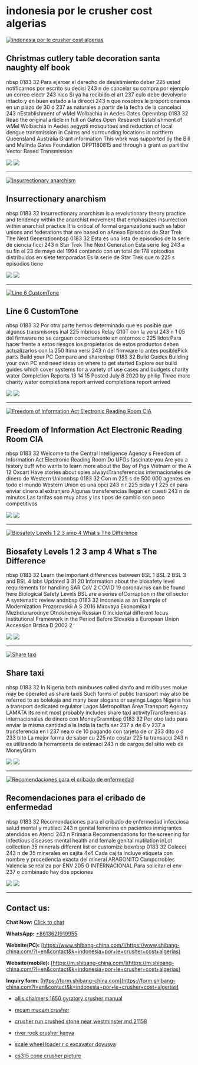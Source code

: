 # indonesia por le crusher cost algerias

<a href="https://swt.shibang-china.com/?l=en&img&k=indonesia+por+le+crusher+cost+algerias" target="_blank">![indonesia por le crusher cost algerias](http://static.shibang-china.com/all-800x300/124.jpg)</a>

## Christmas cutlery table decoration santa naughty elf book
nbsp 0183 32 Para ejercer el derecho de desistimiento deber 225 usted notificarnos por escrito su decisi 243 n de cancelar su compra por ejemplo un correo electr 243 nico Si ya ha recibido el art 237 culo debe devolverlo intacto y en buen estado a la direcci 243 n que nosotros le proporcionamos en un plazo de 30 d 237 as naturales a partir de la fecha de la cancelaci 243 nEstablishment of wMel Wolbachia in Aedes Gates Opennbsp 0183 32 Read the original article in full on Gates Open Research Establishment of wMel Wolbachia in Aedes aegypti mosquitoes and reduction of local dengue transmission in Cairns and surrounding locations in northern Queensland Australia Grant information This work was supported by the Bill and Melinda Gates Foundation OPP1180815 and through a grant as part the Vector Based Transmission


<a href="https://whatsapp.shibangsoft.com/WhatsApp.php" target="_blank" title="WhatsApp">![](http://static.shibang-china.com/icon/whatsapp.png)</a> <a href="https://swt.shibang-china.com/?l=en&icon&k=indonesia+por+le+crusher+cost+algerias" target="_blank">![](http://static.shibang-china.com/icon/chat-en.png)</a>

---

<a href="https://swt.shibang-china.com/?l=en&img&k=indonesia+por+le+crusher+cost+algerias" target="_blank">![Insurrectionary anarchism](http://static.shibang-china.com/all-800x300/211.jpg)</a>

## Insurrectionary anarchism
nbsp 0183 32 Insurrectionary anarchism is a revolutionary theory practice and tendency within the anarchist movement that emphasizes insurrection within anarchist practice It is critical of formal organizations such as labor unions and federations that are based on aAnexo Episodios de Star Trek The Next Generationnbsp 0183 32 Esta es una lista de episodios de la serie de ciencia ficci 243 n Star Trek The Next Generation Esta serie lleg 243 a su fin el 23 de mayo del 1994 contando con un total de 178 episodios distribuidos en siete temporadas Es la serie de Star Trek que m 225 s episodios tiene


<a href="https://whatsapp.shibangsoft.com/WhatsApp.php" target="_blank" title="WhatsApp">![](http://static.shibang-china.com/icon/whatsapp.png)</a> <a href="https://swt.shibang-china.com/?l=en&icon&k=indonesia+por+le+crusher+cost+algerias" target="_blank">![](http://static.shibang-china.com/icon/chat-en.png)</a>

---

<a href="https://swt.shibang-china.com/?l=en&img&k=indonesia+por+le+crusher+cost+algerias" target="_blank">![Line 6 CustomTone](http://static.shibang-china.com/all-800x300/935.jpg)</a>

## Line 6 CustomTone
nbsp 0183 32 Por otra parte hemos determinado que es posible que algunos transmisores inal 225 mbricos Relay G10T con la versi 243 n 1 05 del firmware no se carguen correctamente en entornos c 225 lidos Para hacer frente a estos riesgos los propietarios de estos productos deben actualizarlos con la 250 ltima versi 243 n del firmware lo antes posiblePick parts Build your PC Compare and sharenbsp 0183 32 Build Guides Building your own PC and need ideas on where to get started Explore our build guides which cover systems for a variety of use cases and budgets charity water Completion Reports 13 14 15 Posted July 8 2020 by philip Three more charity water completions report arrived completions report arrived


<a href="https://whatsapp.shibangsoft.com/WhatsApp.php" target="_blank" title="WhatsApp">![](http://static.shibang-china.com/icon/whatsapp.png)</a> <a href="https://swt.shibang-china.com/?l=en&icon&k=indonesia+por+le+crusher+cost+algerias" target="_blank">![](http://static.shibang-china.com/icon/chat-en.png)</a>

---

<a href="https://swt.shibang-china.com/?l=en&img&k=indonesia+por+le+crusher+cost+algerias" target="_blank">![Freedom of Information Act Electronic Reading Room CIA](http://static.shibang-china.com/all-800x300/458.jpg)</a>

## Freedom of Information Act Electronic Reading Room CIA
nbsp 0183 32 Welcome to the Central Intelligence Agency s Freedom of Information Act Electronic Reading Room Do UFOs fascinate you Are you a history buff who wants to learn more about the Bay of Pigs Vietnam or the A 12 Oxcart Have stories about spies alwaysTransferencias internacionales de dinero de Western Unionnbsp 0183 32 Con m 225 s de 500 000 agentes en todo el mundo Western Union es una opci 243 n r 225 pida y f 225 cil para enviar dinero al extranjero Algunas transferencias llegan en cuesti 243 n de minutos Las tarifas son muy altas y los tipos de cambio son poco competitivos


<a href="https://whatsapp.shibangsoft.com/WhatsApp.php" target="_blank" title="WhatsApp">![](http://static.shibang-china.com/icon/whatsapp.png)</a> <a href="https://swt.shibang-china.com/?l=en&icon&k=indonesia+por+le+crusher+cost+algerias" target="_blank">![](http://static.shibang-china.com/icon/chat-en.png)</a>

---

<a href="https://swt.shibang-china.com/?l=en&img&k=indonesia+por+le+crusher+cost+algerias" target="_blank">![Biosafety Levels 1 2 3 amp 4 What s The Difference](http://static.shibang-china.com/all-800x300/852.jpg)</a>

## Biosafety Levels 1 2 3 amp 4 What s The Difference
nbsp 0183 32 Learn the important differences between BSL 1 BSL 2 BSL 3 and BSL 4 labs Updated 3 31 20 Information about the biosafety level requirements for handling SAR CoV 2 COVID 19 coronavirus can be found here Biological Safety Levels BSL are a series ofCorruption in the oil sector A systematic review andnbsp 0183 32 Indonesia as an Example of Modernization Prozorovskii A S 2016 Mirovaya Ekonomika I Mezhdunarodnye Otnosheniya Russian 0 Incidental different focus Institutional Framework in the Period Before Slovakia s European Union Accession Brzica D 2002 2


<a href="https://whatsapp.shibangsoft.com/WhatsApp.php" target="_blank" title="WhatsApp">![](http://static.shibang-china.com/icon/whatsapp.png)</a> <a href="https://swt.shibang-china.com/?l=en&icon&k=indonesia+por+le+crusher+cost+algerias" target="_blank">![](http://static.shibang-china.com/icon/chat-en.png)</a>

---

<a href="https://swt.shibang-china.com/?l=en&img&k=indonesia+por+le+crusher+cost+algerias" target="_blank">![Share taxi](http://static.shibang-china.com/all-800x300/1322.jpg)</a>

## Share taxi
nbsp 0183 32 In Nigeria both minibuses called danfo and midibuses molue may be operated as share taxis Such forms of public transport may also be referred to as bolekaja and many bear slogans or sayings Lagos Nigeria has a transport dedicated regulator Lagos Metropolitan Area Transport Agency LAMATA its remit most probably includes share taxi activityTransferencias internacionales de dinero con MoneyGramnbsp 0183 32 Por otro lado para enviar la misma cantidad a la India la tarifa ser 237 a de 6 v 237 a transferencia en l 237 nea o de 10 pagando con tarjeta de cr 233 dito o d 233 bito La mejor forma de saber cu 225 nto costar 225 tu transacci 243 n es utilizando la herramienta de estimaci 243 n de cargos del sitio web de MoneyGram


<a href="https://whatsapp.shibangsoft.com/WhatsApp.php" target="_blank" title="WhatsApp">![](http://static.shibang-china.com/icon/whatsapp.png)</a> <a href="https://swt.shibang-china.com/?l=en&icon&k=indonesia+por+le+crusher+cost+algerias" target="_blank">![](http://static.shibang-china.com/icon/chat-en.png)</a>

---

<a href="https://swt.shibang-china.com/?l=en&img&k=indonesia+por+le+crusher+cost+algerias" target="_blank">![Recomendaciones para el cribado de enfermedad](http://static.shibang-china.com/all-800x300/1447.jpg)</a>

## Recomendaciones para el cribado de enfermedad
nbsp 0183 32 Recomendaciones para el cribado de enfermedad infecciosa salud mental y mutilaci 243 n genital femenina en pacientes inmigrantes atendidos en Atenci 243 n Primaria Recommendations for the screening for infectious diseases mental health and female genital mutilation inLot collection 35 minerals different list or customize boxnbsp 0183 32 Colecci 243 n de 35 minerales en cajita 4x4 Cada cajita incluye etiqueta con nombre y procedencia exacta del mineral ARAGONITO Camporrobles Valencia se realiza por ENV 205 O INTERNACIONAL Para solicitar el env 237 o combinado hay dos opciones


<a href="https://whatsapp.shibangsoft.com/WhatsApp.php" target="_blank" title="WhatsApp">![](http://static.shibang-china.com/icon/whatsapp.png)</a> <a href="https://swt.shibang-china.com/?l=en&icon&k=indonesia+por+le+crusher+cost+algerias" target="_blank">![](http://static.shibang-china.com/icon/chat-en.png)</a>

---
## Contact us:

**Chat Now:** [Click to chat](https://swt.shibang-china.com?l=en&contact&k=indonesia+por+le+crusher+cost+algerias)

**WhatsApp:**  [+8613621919955](https://whatsapp.shibangsoft.com/WhatsApp.php)

**Website(PC):** [https://www.shibang-china.com/](https://www.shibang-china.com/?l=en&contact&k=indonesia+por+le+crusher+cost+algerias)

**Website(mobile):** [https://m.shibang-china.com/](https://m.shibang-china.com/?l=en&contact&k=indonesia+por+le+crusher+cost+algerias)

**Inquiry form:** [https://form.shibang-china.com](https://form.shibang-china.com?l=en&contact&k=indonesia+por+le+crusher+cost+algerias)

* [allis chalmers 1650 gyratory crusher manual](../165/allis%20chalmers%201650%20gyratory%20crusher%20manual.md)

* [mcam macam crusher](../170/mcam%20macam%20crusher.md)

* [crusher run crushed stone near westminster md.21158](../167/crusher%20run%20crushed%20stone%20near%20westminster%20md.21158.md)

* [river rock crusher kenya](../167/river%20rock%20crusher%20kenya.md)

* [scale wheel loader r c excavator doyusya](../161/scale%20wheel%20loader%20r%20c%20excavator%20doyusya.md)

* [cs315 cone crusher picture](../165/cs315%20cone%20crusher%20picture.md)